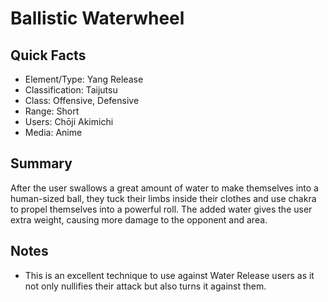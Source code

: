 # Ballistic Waterwheel

## Quick Facts
- Element/Type: Yang Release
- Classification: Taijutsu
- Class: Offensive, Defensive
- Range: Short
- Users: Chōji Akimichi
- Media: Anime

## Summary
After the user swallows a great amount of water to make themselves into a human-sized ball, they tuck their limbs inside their clothes and use chakra to propel themselves into a powerful roll. The added water gives the user extra weight, causing more damage to the opponent and area.

## Notes
- This is an excellent technique to use against Water Release users as it not only nullifies their attack but also turns it against them.
